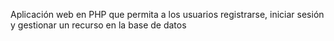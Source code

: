 Aplicación web en PHP que permita a los usuarios registrarse,
iniciar sesión y gestionar un recurso en la base de datos